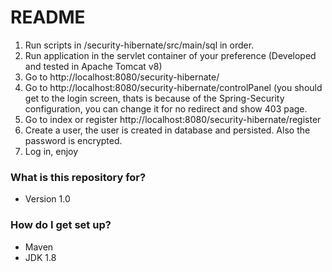 # README #

1) Run scripts in /security-hibernate/src/main/sql in order.
2) Run application in the servlet container of your preference (Developed and tested in Apache Tomcat v8)
3) Go to http://localhost:8080/security-hibernate/
4) Go to http://localhost:8080/security-hibernate/controlPanel (you should get to the login screen, thats is because of the Spring-Security configuration, you can change it for no redirect and show 403 page.
5) Go to index or register http://localhost:8080/security-hibernate/register
6) Create a user, the user is created in database and persisted. Also the password is encrypted.
7) Log in, enjoy 

### What is this repository for? ###

* Version 1.0

### How do I get set up? ###

* Maven
* JDK 1.8